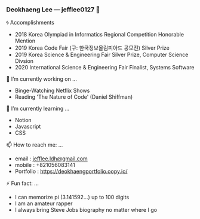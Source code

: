 ### Deokhaeng Lee — jefflee0127 👋

:cyclone: Accomplishments 

- 2018 Korea Olympiad in Informatics Regional Competition Honorable Mention 
- 2019 Korea Code Fair (구: 한국정보올림피아드 공모전) Silver Prize 
- 2019 Korea Science & Engineering Fair Silver Prize, Computer Science Divsion 
- 2020 International Science & Engineering Fair Finalist, Systems Software 

🔭 I’m currently working on ...

- Binge-Watching Netflix Shows 
- Reading 'The Nature of Code' (Daniel Shiffman) 

🌱 I’m currently learning ...

- Notion
- Javascript 
- CSS 


📫 How to reach me: ...

- email : jefflee.ldh@gmail.com 
- mobile : +821056083141
- Portfolio : https://deokhaengportfolio.oopy.io/

⚡ Fun fact: ...

- I can memorize pi (3.141592...) up to 100 digits 
- I am an amateur rapper 
- I always bring Steve Jobs biography no matter where I go 
